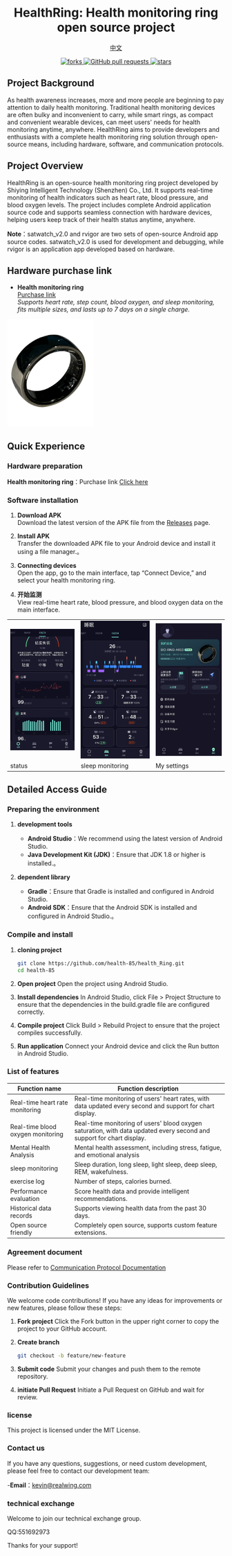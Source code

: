 
<h1 align="center">HealthRing: Health monitoring ring open source project</h1>

<p align="center">
<a href="./README.md">中文</a>
</p>

<p align="center">
  <a href="https://github.com/health-85/health_Ring/network/members">
    <img alt="forks" src="https://img.shields.io/github/forks/health-85/health_Ring.svg?style=for-the-badge" />
  </a>
  <a href="https://github.com/health-85/health_Ring/blob/main/LICENSE">
    <img alt="GitHub pull requests" src="https://img.shields.io/github/license/health-85/health_Ring.svg?style=for-the-badge" />
  </a>
  <a href="https://github.com/health-85/health_Ring/stargazers">
    <img alt="stars" src="https://img.shields.io/github/stars/health-85/health_Ring.svg?style=for-the-badge" />
  </a>
</p>



## Project Background

As health awareness increases, more and more people are beginning to pay attention to daily health monitoring. Traditional health monitoring devices are often bulky and inconvenient to carry, while smart rings, as compact and convenient wearable devices, can meet users' needs for health monitoring anytime, anywhere. HealthRing aims to provide developers and enthusiasts with a complete health monitoring ring solution through open-source means, including hardware, software, and communication protocols.

## Project Overview

HealthRing is an open-source health monitoring ring project developed by Shiying Intelligent Technology (Shenzhen) Co., Ltd. It supports real-time monitoring of health indicators such as heart rate, blood pressure, and blood oxygen levels. The project includes complete Android application source code and supports seamless connection with hardware devices, helping users keep track of their health status anytime, anywhere.

**Note**：satwatch_v2.0 and rvigor are two sets of open-source Android app source codes. satwatch_v2.0 is used for development and debugging, while rvigor is an application app developed based on hardware.

## Hardware purchase link

- **Health monitoring ring**  
  [Purchase link](https://m.tb.cn/h.hqLkoYc?tk=d9Rc473zHKVMF168)  
  *Supports heart rate, step count, blood oxygen, and sleep monitoring, fits multiple sizes, and lasts up to 7 days on a single charge.*
<img src="docs/ring.png" alt="HealthRing" title="HealthRing" width="200" />

## Quick Experience

### Hardware preparation

 **Health monitoring ring**：Purchase link [Click here](https://m.tb.cn/h.hqLkoYc?tk=d9Rc473zHKVMF168)

### Software installation

1. **Download APK**  
   Download the latest version of the APK file from the [Releases](https://github.com/health-85/health_Ring/blob/master/rvigor/app/release) page. 

2. **Install APK**  
   Transfer the downloaded APK file to your Android device and install it using a file manager.。

3. **Connecting devices**  
   Open the app, go to the main interface, tap “Connect Device,” and select your health monitoring ring.

4. **开始监测**  
   View real-time heart rate, blood pressure, and blood oxygen data on the main interface.
   
<table>
  <tr>
    <td><img src="docs/rvigor1.jpg" alt="RvigorApp" title="RvigorApp" width="200" /></td>
    <td><img src="docs/rvigor2.jpg" alt="RvigorApp" title="RvigorApp" width="200" /></td>
    <td><img src="docs/rvigor3.jpg" alt="RvigorApp" title="RvigorApp" width="200" /></td>
  </tr>
  <tr>
    <td>status</td>
    <td>sleep monitoring</td>
    <td>My settings</td>
  </tr>
</table>

## Detailed Access Guide

### Preparing the environment

1. **development tools**  
   - **Android Studio**：We recommend using the latest version of Android Studio.
   - **Java Development Kit (JDK)**：Ensure that JDK 1.8 or higher is installed.。

2. **dependent library**  
   - **Gradle**：Ensure that Gradle is installed and configured in Android Studio.
   - **Android SDK**：Ensure that the Android SDK is installed and configured in Android Studio.。

### Compile and install

1. **cloning project**  
   ```bash
   git clone https://github.com/health-85/health_Ring.git
   cd health-85

2. **Open project**
Open the project using Android Studio.

4. **Install dependencies**
In Android Studio, click File > Project Structure to ensure that the dependencies in the build.gradle file are configured correctly.

5. **Compile project**
Click Build > Rebuild Project to ensure that the project compiles successfully.

7. **Run application**
Connect your Android device and click the Run button in Android Studio.

### List of features
| Function name       | Function description                                                                 |
|----------------|--------------------------------------------------------------------------|
| Real-time heart rate monitoring   | Real-time monitoring of users' heart rates, with data updated every second and support for chart display.                         |
| Real-time blood oxygen monitoring   | Real-time monitoring of users' blood oxygen saturation, with data updated every second and support for chart display.               |
| Mental Health Analysis   | Mental health assessment, including stress, fatigue, and emotional analysis                   |
| sleep monitoring       | Sleep duration, long sleep, light sleep, deep sleep, REM, wakefulness.                               |
| exercise log       | Number of steps, calories burned.                 |
| Performance evaluation       | Score health data and provide intelligent recommendations.                                             |
| Historical data records   | Supports viewing health data from the past 30 days.
| Open source friendly       | Completely open source, supports custom feature extensions.                                           |
  
### Agreement document
Please refer to [Communication Protocol Documentation](docs/戒指通信协议V2.1.docx)

### Contribution Guidelines
We welcome code contributions! If you have any ideas for improvements or new features, please follow these steps:

1. **Fork project**
Click the Fork button in the upper right corner to copy the project to your GitHub account.

2. **Create branch**
   ```bash
   git checkout -b feature/new-feature

3. **Submit code**
Submit your changes and push them to the remote repository.

4. **initiate Pull Request**
Initiate a Pull Request on GitHub and wait for review.

### license
This project is licensed under the MIT License.

### Contact us
If you have any questions, suggestions, or need custom development, please feel free to contact our development team:

-**Email**：kevin@realwing.com

### technical exchange
Welcome to join our technical exchange group.

QQ:551692973

Thanks for your support!
